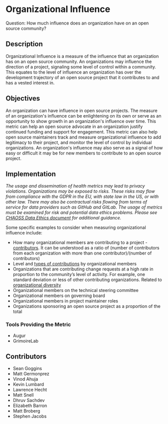 # Organizational Influence

Question: How much influence does an organization have on an open source community?


## Description

Organizational Influence is a measure of the influence that an organization has on an open source community. An organizations may influence the direction of a project, signaling some level of control within a community. This equates to the level of influence an organization has over the development trajectory of an open source project that it contributes to and has a vested interest in.


## Objectives

An organization can have influence in open source projects. The measure of an organization's influence can be enlightening on its own or serve as an opportunity to show growth in an organization's influence over time. This metric can help an open source advocate in an organization justify continued funding and support for engagement. This metric can also help open source maintainers track and measure organizational influence to add legitimacy to their project, and monitor the level of control by individual organizations. An organization's influence may also serve as a signal of how easy or difficult it may be for new members to contribute to an open source project. 


## Implementation
*The usage and dissemination of health metrics may lead to privacy violations. Organizations may be exposed to risks. These risks may flow from compliance with the GDPR in the EU, with state law in the US, or with other law. There may also be contractual risks flowing from terms of service for data providers such as GitHub and GitLab. The usage of metrics must be examined for risk and potential data ethics problems. Please see [CHAOSS Data Ethics document](https://github.com/chaoss/community/blob/main/data-use-statement.md) for additional guidance.*

Some specific examples to consider when measuring organizational influence include: 

* How many organizational members are contributing to a project - [contributors](https://chaoss.community/metric-contributors/). It can be understood as a ratio of (number of contributors from each organization with more than one contributor)/(number of contributors)
* Level and [types of contributions](https://chaoss.community/metric-types-of-contributions/) by organizational members
* Organizations that are contributing change requests at a high rate in proportion to the community’s level of activity. For example, one standard deviation or less of other contributing organizations. Related to [organizational diversity](https://chaoss.community/metric-organizational-diversity/)
* Organizational members on the technical steering committee
* Organizational members on governing board
* Organizational members in project maintainer roles 
* Organizations sponsoring an open source project as a proportion of the total

### Tools Providing the Metric

* Augur
* GrimoireLab

## Contributors

* Sean Goggins
* Matt Germonprez
* Vinod Ahuja
* Kevin Lumbard 
* Lawrence Hecht
* Matt Snell
* Dhruv Sachdev
* Elizabeth Barron
* Matt Broberg
* Stephen Jacobs
